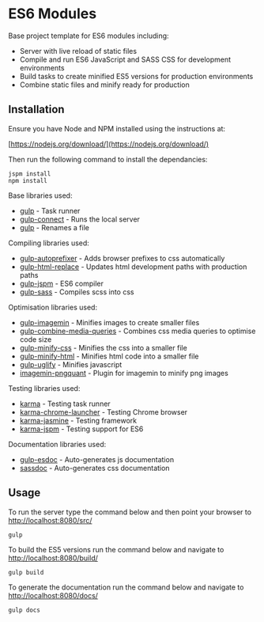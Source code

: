 # ES6 Modules

Base project template for ES6 modules including:

* Server with live reload of static files
* Compile and run ES6 JavaScript and SASS CSS for development environments
* Build tasks to create minified ES5 versions for production environments
* Combine static files and minify ready for production

## Installation

Ensure you have Node and NPM installed using the instructions at:

[https://nodejs.org/download/](https://nodejs.org/download/)

Then run the following command to install the dependancies:

    jspm install
    npm install
    
Base libraries used:

* [gulp](https://github.com/gulpjs/gulp) - Task runner
* [gulp-connect](https://github.com/AveVlad/gulp-connect) - Runs the local server
* [gulp](https://github.com/hparra/gulp-rename) - Renames a file

Compiling libraries used:

* [gulp-autoprefixer](https://github.com/sindresorhus/gulp-autoprefixer) - Adds browser prefixes to css automatically
* [gulp-html-replace](https://github.com/VFK/gulp-html-replace) - Updates html development paths with production paths
* [gulp-jspm](https://github.com/brillout/gulp-jspm) - ES6 compiler
* [gulp-sass](https://github.com/dlmanning/gulp-sass) - Compiles scss into css

Optimisation libraries used:

* [gulp-imagemin](https://github.com/sindresorhus/gulp-imagemin) - Minifies images to create smaller files
* [gulp-combine-media-queries](https://github.com/konitter/gulp-combine-media-queries) - Combines css media queries to optimise code size
* [gulp-minify-css](https://github.com/murphydanger/gulp-minify-css) - Minifies the css into a smaller file
* [gulp-minify-html](https://github.com/murphydanger/gulp-minify-html) - Minifies html code into a smaller file
* [gulp-uglify](https://github.com/terinjokes/gulp-uglify) - Minifies javascript
* [imagemin-pngquant](https://github.com/imagemin/imagemin-pngquant) - Plugin for imagemin to minify png images

Testing libraries used:

* [karma](https://github.com/karma-runner/karma) - Testing task runner
* [karma-chrome-launcher](https://github.com/karma-runner/karma-chrome-launcher) - Testing Chrome browser
* [karma-jasmine](https://github.com/karma-runner/karma-jasmine) - Testing framework
* [karma-jspm](https://github.com/Workiva/karma-jspm) - Testing support for ES6

Documentation libraries used:

* [gulp-esdoc](https://github.com/nanopx/gulp-esdoc) - Auto-generates js documentation
* [sassdoc](https://github.com/SassDoc/sassdoc) - Auto-generates css documentation

## Usage

To run the server type the command below and then point your browser to [http://localhost:8080/src/](http://localhost:8080/src/)

    gulp
    
To build the ES5 versions run the command below and navigate to [http://localhost:8080/build/](http://localhost:8080/build/)

    gulp build

To generate the documentation run the command below and navigate to [http://localhost:8080/docs/](http://localhost:8080/docs/)

    gulp docs